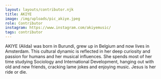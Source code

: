```yaml
---
layout: layouts/contributor.njk
title: AKIYE
image: /img/uploads/pic_akiye.jpeg
role: Contributor
instagram: https://www.instagram.com/akiyemusic/
tags: contributor
---
```

AKIYE (Alida) was born in Burundi, grew up in Belgium and now lives in Amsterdam. This cultural dynamic is reflected in her deep curiosity and passion for humans and her musical influences. She spends most of her time studying Sociology and International Development, hanging out with old and new friends, cracking lame jokes and enjoying music. Jesus is her ride or die.